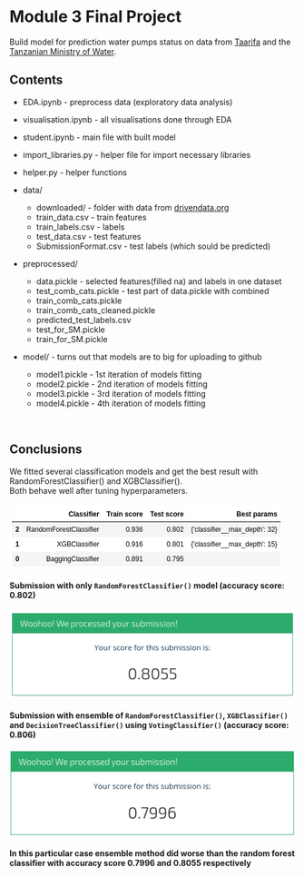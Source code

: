 
# Module 3 Final Project

Build model for prediction water pumps status on data from <a href="http://taarifa.org/" target="_blank">Taarifa</a> and the <a href="http://maji.go.tz/" target="_blank">Tanzanian Ministry of Water</a>.


## Contents

  * EDA.ipynb - preprocess data (exploratory data analysis)
  * visualisation.ipynb - all visualisations done through EDA
  * student.ipynb - main file with built model
  * import_libraries.py - helper file for import necessary libraries
  * helper.py - helper functions
  * data/
      * downloaded/ - folder with data from <a href="https://www.drivendata.org/competitions/7/pump-it-up-data-mining-the-water-table/" target="_blank">drivendata.org</a>
      * train_data.csv - train features
      * train_labels.csv - labels
      * test_data.csv - test features
      * SubmissionFormat.csv - test labels (which sould be predicted)

  * preprocessed/
      * data.pickle - selected features(filled na) and labels in one dataset
      * test_comb_cats.pickle - test part of data.pickle with combined  
      * train_comb_cats.pickle
      * train_comb_cats_cleaned.pickle
      * predicted_test_labels.csv
      * test_for_SM.pickle
      * train_for_SM.pickle
  * model/ - turns out that models are to big for uploading to github
      * model1.pickle - 1st iteration of models fitting 
      * model2.pickle - 2nd iteration of models fitting
      * model3.pickle - 3rd iteration of models fitting
      * model4.pickle - 4th iteration of models fitting

        
<br>

## Conclusions

We fitted several classification models and get the best result with RandomForestClassifier() and XGBClassifier().<br>
Both behave well after tuning hyperparameters.<br>
<br>
<img src="models_results.png">
<br>


#### Submission with only `RandomForestClassifier()` model (accuracy score: 0.802)

<img src="submission_score.png">

#### Submission with ensemble of `RandomForestClassifier()`, `XGBClassifier()` and `DecisionTreeClassifier()` using `VotingClassifier()`  (accuracy score: 0.806)

<img src="submission_score_ensemble.png">

#### In this particular case ensemble method did worse than the random forest classifier with accuracy score 0.7996 and 0.8055 respectively